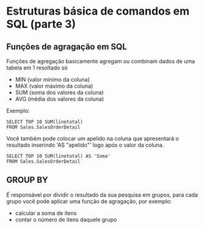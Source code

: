 # Estruturas básica de comandos em SQL (parte 3)


## Funções de agragação em SQL

Funções de agregação basicamente agregam ou combinam dados de uma tabela em 1 resoltado só

- MIN (valor minimo da coluna)
- MAX (valor máximo da coluna)
- SUM (soma dos valores da coluna)
- AVG (média dos valores da coluna)

Exemplo:

```
SELECT TOP 10 SUM(linetotal)
FROM Sales.SalesOrderDetail
``` 


Você também pode colocar um apelido na coluna que apresentará o resultado inserindo 'AS "apelido"' logo após o valor da coluna.


```
SELECT TOP 10 SUM(linetotal) AS 'Soma'
FROM Sales.SalesOrderDetail
```

 ## GROUP BY

 É responsável por dividir o resultado da sua pesquisa em grupos, para cada grupo você pode aplicar uma função de agragação, por exemplo:

 - calcular a soma de itens
 - contar o número de itens daquele grupo

 ```
 